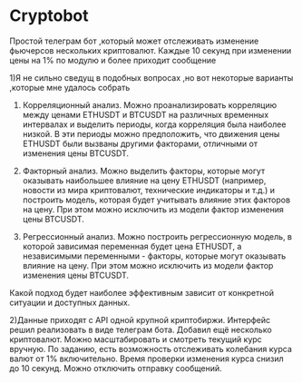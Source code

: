 # Cryptobot
Простой телеграм бот ,который может отслеживать изменение фьючерсов нескольких криптовалют. Каждые 10 секунд при изменении цены на 1% по модулю и более приходит сообщение

1)Я не сильно сведущ в подобных вопросах ,но вот некоторые варианты ,которые мне удалось собрать
  1. Корреляционный анализ. Можно проанализировать корреляцию между ценами ETHUSDT и BTCUSDT на различных временных интервалах и выделить периоды, когда корреляция была наиболее низкой. В эти периоды можно предположить, что движения цены ETHUSDT были вызваны другими факторами, отличными от изменения цены BTCUSDT.

  2. Факторный анализ. Можно выделить факторы, которые могут оказывать наибольшее влияние на цену ETHUSDT (например, новости из мира криптовалют, технические индикаторы и т.д.) и построить модель, которая будет учитывать влияние этих факторов на цену. При этом можно исключить из модели фактор изменения цены BTCUSDT.

  3. Регрессионный анализ. Можно построить регрессионную модель, в которой зависимая переменная будет цена ETHUSDT, а независимыми переменными - факторы, которые могут оказывать влияние на цену. При этом можно исключить из модели фактор изменения цены BTCUSDT.

  Какой подход будет наиболее эффективным зависит от конкретной ситуации и доступных данных.

2)Данные приходят с API одной крупной криптобиржи. Интерфейс решил реализовать в виде телеграм бота. Добавил ещё несколько криптовалют. Можно масштабировать и смотреть текущий курс вручную. По заданию, есть возможность отслеживать колебания курса валют от 1% включительно. Время проверки изменения курса снизил до 10 секунд. Можно отключить отправку сообщений.
